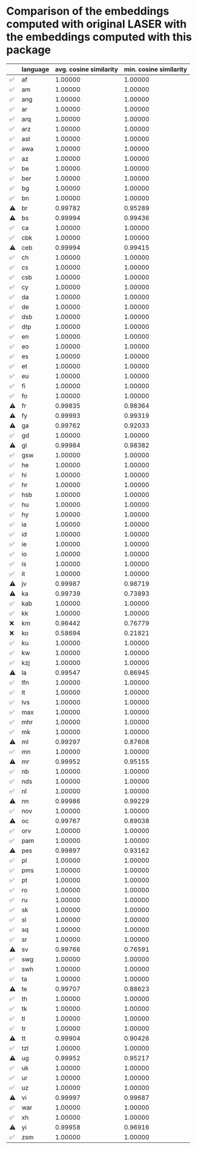 # Comparison of the embeddings computed with original LASER with the embeddings computed with this package
| |language|avg. cosine similarity|min. cosine similarity|
|-|--------|----------------------|----------------------|
|✅|af|1.00000|1.00000|
|✅|am|1.00000|1.00000|
|✅|ang|1.00000|1.00000|
|✅|ar|1.00000|1.00000|
|✅|arq|1.00000|1.00000|
|✅|arz|1.00000|1.00000|
|✅|ast|1.00000|1.00000|
|✅|awa|1.00000|1.00000|
|✅|az|1.00000|1.00000|
|✅|be|1.00000|1.00000|
|✅|ber|1.00000|1.00000|
|✅|bg|1.00000|1.00000|
|✅|bn|1.00000|1.00000|
|⚠️|br|0.99782|0.95289|
|⚠️|bs|0.99994|0.99436|
|✅|ca|1.00000|1.00000|
|✅|cbk|1.00000|1.00000|
|⚠️|ceb|0.99994|0.99415|
|✅|ch|1.00000|1.00000|
|✅|cs|1.00000|1.00000|
|✅|csb|1.00000|1.00000|
|✅|cy|1.00000|1.00000|
|✅|da|1.00000|1.00000|
|✅|de|1.00000|1.00000|
|✅|dsb|1.00000|1.00000|
|✅|dtp|1.00000|1.00000|
|✅|en|1.00000|1.00000|
|✅|eo|1.00000|1.00000|
|✅|es|1.00000|1.00000|
|✅|et|1.00000|1.00000|
|✅|eu|1.00000|1.00000|
|✅|fi|1.00000|1.00000|
|✅|fo|1.00000|1.00000|
|⚠️|fr|0.99835|0.98364|
|⚠️|fy|0.99993|0.99319|
|⚠️|ga|0.99762|0.92033|
|✅|gd|1.00000|1.00000|
|⚠️|gl|0.99984|0.98382|
|✅|gsw|1.00000|1.00000|
|✅|he|1.00000|1.00000|
|✅|hi|1.00000|1.00000|
|✅|hr|1.00000|1.00000|
|✅|hsb|1.00000|1.00000|
|✅|hu|1.00000|1.00000|
|✅|hy|1.00000|1.00000|
|✅|ia|1.00000|1.00000|
|✅|id|1.00000|1.00000|
|✅|ie|1.00000|1.00000|
|✅|io|1.00000|1.00000|
|✅|is|1.00000|1.00000|
|✅|it|1.00000|1.00000|
|⚠️|jv|0.99987|0.98719|
|⚠️|ka|0.99739|0.73893|
|✅|kab|1.00000|1.00000|
|✅|kk|1.00000|1.00000|
|❌|km|0.96442|0.76779|
|❌|ko|0.58694|0.21821|
|✅|ku|1.00000|1.00000|
|✅|kw|1.00000|1.00000|
|✅|kzj|1.00000|1.00000|
|⚠️|la|0.99547|0.86945|
|✅|lfn|1.00000|1.00000|
|✅|lt|1.00000|1.00000|
|✅|lvs|1.00000|1.00000|
|✅|max|1.00000|1.00000|
|✅|mhr|1.00000|1.00000|
|✅|mk|1.00000|1.00000|
|⚠️|ml|0.99297|0.87608|
|✅|mn|1.00000|1.00000|
|⚠️|mr|0.99952|0.95155|
|✅|nb|1.00000|1.00000|
|✅|nds|1.00000|1.00000|
|✅|nl|1.00000|1.00000|
|⚠️|nn|0.99986|0.99229|
|✅|nov|1.00000|1.00000|
|⚠️|oc|0.99767|0.89038|
|✅|orv|1.00000|1.00000|
|✅|pam|1.00000|1.00000|
|⚠️|pes|0.99897|0.93162|
|✅|pl|1.00000|1.00000|
|✅|pms|1.00000|1.00000|
|✅|pt|1.00000|1.00000|
|✅|ro|1.00000|1.00000|
|✅|ru|1.00000|1.00000|
|✅|sk|1.00000|1.00000|
|✅|sl|1.00000|1.00000|
|✅|sq|1.00000|1.00000|
|✅|sr|1.00000|1.00000|
|⚠️|sv|0.99766|0.76591|
|✅|swg|1.00000|1.00000|
|✅|swh|1.00000|1.00000|
|✅|ta|1.00000|1.00000|
|⚠️|te|0.99707|0.88623|
|✅|th|1.00000|1.00000|
|✅|tk|1.00000|1.00000|
|✅|tl|1.00000|1.00000|
|✅|tr|1.00000|1.00000|
|⚠️|tt|0.99904|0.90426|
|✅|tzl|1.00000|1.00000|
|⚠️|ug|0.99952|0.95217|
|✅|uk|1.00000|1.00000|
|✅|ur|1.00000|1.00000|
|✅|uz|1.00000|1.00000|
|⚠️|vi|0.99997|0.99687|
|✅|war|1.00000|1.00000|
|✅|xh|1.00000|1.00000|
|⚠️|yi|0.99958|0.96916|
|✅|zsm|1.00000|1.00000|
